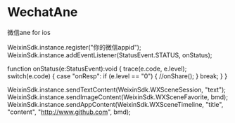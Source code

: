 WechatAne
=========

微信ane for ios

WeixinSdk.instance.register("你的微信appid");
WeixinSdk.instance.addEventListener(StatusEvent.STATUS, onStatus);

function onStatus(e:StatusEvent):void
{ 
    trace(e.code, e.level);
    switch(e.code)
	{
		case "onResp":
			if (e.level == "0")
			{
                //onShare();
			}
			break;
	}
}

WeixinSdk.instance.sendTextContent(WeixinSdk.WXSceneSession, "text");
WeixinSdk.instance.sendImageContent(WeixinSdk.WXSceneFavorite, bmd);
WeixinSdk.instance.sendAppContent(WeixinSdk.WXSceneTimeline, "title", "content", "http://www.github.com", bmd);
